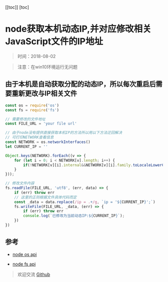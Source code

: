 [[toc]]
[toc]

# node获取本机动态IP,并对应修改相关JavaScript文件的IP地址

> 时间：2018-08-02

> 注意：在win10环境运行无问题

## 由于本机是自动获取分配的动态IP，所以每次重启后需要重新更改与IP相关文件

```js
const os = require('os')
const fs = require('fs') 

// 需要修改的文件地址
const FILE_URL = 'your file url'

// 由于node没有提供直接获取本机IP的方法所以用以下方法迂回解决
// 可打印NETWORK查看信息
const NETWORK = os.networkInterfaces()
let CURRENT_IP = ''

Object.keys(NETWORK).forEach((v => {
    for (let i = 0; i < NETWORK[v].length; i++) {
        if(!NETWORK[v][i].internal&&NETWORK[v][i].family.toLocaleLowerCase() === 'ipv4') CURRENT_IP =  NETWORK[v][i].address  
    }
}));

// 修改文件内容
fs.readFile(FILE_URL, 'utf8', (err, data) => {
    if (err) throw err
    // 这里的正则根据文件具体代码而定
    const _data = data.replace(/ip = .+/g, `ip = '${CURRENT_IP}';`)
    fs.writeFile(FILE_URL, _data, (err) => {
        if (err) throw err
        console.log(`已修改为当前动态IP:${CURRENT_IP}`);
    })
})
```

## 参考
- [node os api](https://nodejs.org/dist/latest-v8.x/docs/api/os.html)

- [node fs api](https://nodejs.org/dist/latest-v8.x/docs/api/fs.html)

> 欢迎交流 [Github](https://github.com/WarrenHewitt/blog/issues)
